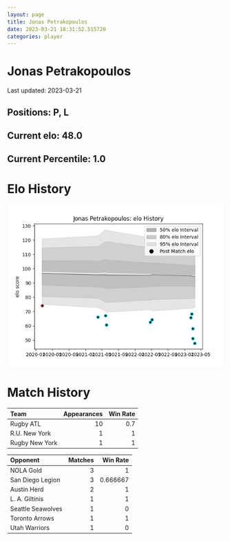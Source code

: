 ```yaml
---  
layout: page  
title: Jonas Petrakopoulos  
date: 2023-03-21 18:31:52.515720  
categories: player  
---
```

# Jonas Petrakopoulos


Last updated: 2023-03-21
## Positions: P, L

## Current elo: 48.0

## Current Percentile: 1.0

# Elo History


![elo history](history_JonasPetrakopoulos.png)
# Match History


| Team           |   Appearances |   Win Rate |
|:---------------|--------------:|-----------:|
| Rugby ATL      |            10 |        0.7 |
| R.U. New York  |             1 |        1   |
| Rugby New York |             1 |        1   |

| Opponent          |   Matches |   Win Rate |
|:------------------|----------:|-----------:|
| NOLA Gold         |         3 |   1        |
| San Diego Legion  |         3 |   0.666667 |
| Austin Herd       |         2 |   1        |
| L. A. Giltinis    |         1 |   1        |
| Seattle Seawolves |         1 |   0        |
| Toronto Arrows    |         1 |   1        |
| Utah Warriors     |         1 |   0        |